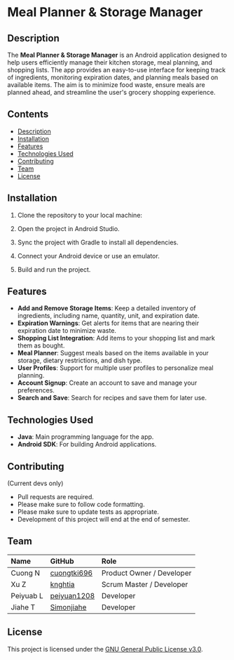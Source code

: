 # Meal Planner & Storage Manager

## Description

The **Meal Planner & Storage Manager** is an Android application designed to help users efficiently manage their kitchen storage, meal planning, and shopping lists. The app provides an easy-to-use interface for keeping track of ingredients, monitoring expiration dates, and planning meals based on available items. The aim is to minimize food waste, ensure meals are planned ahead, and streamline the user's grocery shopping experience.

## Contents
- [Description](#description)
- [Installation](#installation)
- [Features](#features)
- [Technologies Used](#technologies-used)
- [Contributing](#contributing)
- [Team](#team)
- [License](#license)

## Installation

1. Clone the repository to your local machine:

2. Open the project in Android Studio.

3. Sync the project with Gradle to install all dependencies.

4. Connect your Android device or use an emulator.

5. Build and run the project.

## Features

- **Add and Remove Storage Items**: Keep a detailed inventory of ingredients, including name, quantity, unit, and expiration date.
- **Expiration Warnings**: Get alerts for items that are nearing their expiration date to minimize waste.
- **Shopping List Integration**: Add items to your shopping list and mark them as bought.
- **Meal Planner**: Suggest meals based on the items available in your storage, dietary restrictions, and dish type.
- **User Profiles**: Support for multiple user profiles to personalize meal planning.
- **Account Signup**: Create an account to save and manage your preferences.
- **Search and Save**: Search for recipes and save them for later use.

## Technologies Used

- **Java**: Main programming language for the app.
- **Android SDK**: For building Android applications.

## Contributing 
(Current devs only)
- Pull requests are required.
- Please make sure to follow code formatting.
- Please make sure to update tests as appropriate.
- Development of this project will end at the end of semester.


## Team

| Name      | GitHub              | Role                      |
|:----------|:--------------------|:--------------------------|
| Cuong N   | [cuongtki696](https://github.com/cuongtki696)  | Product Owner / Developer |
| Xu Z      | [knghtia](https://github.com/knghtia)      | Scrum Master / Developer  |
| Peiyuab L | [peiyuan1208](https://github.com/peiyuan1208)  | Developer                 |
| Jiahe T   | [Simonjiahe](https://github.com/Simonjiahe)  | Developer                 |

## License

This project is licensed under the [GNU General Public License v3.0](https://github.com/cuongtki696/Meal-Planner/blob/patch-2/LICIENSE).
